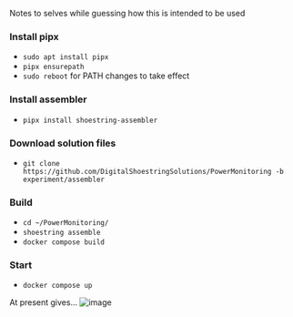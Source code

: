 Notes to selves while guessing how this is intended to be used

### Install pipx
- `sudo apt install pipx`
- `pipx ensurepath`
- `sudo reboot` for PATH changes to take effect

### Install assembler
- `pipx install shoestring-assembler`

### Download solution files
- `git clone https://github.com/DigitalShoestringSolutions/PowerMonitoring -b experiment/assembler`

### Build
- `cd ~/PowerMonitoring/`
- `shoestring assemble`
- `docker compose build`

### Start
- `docker compose up`

At present gives...
![image](https://github.com/user-attachments/assets/240a3486-a751-4570-ba63-2c9c53a8826e)
